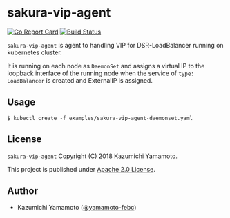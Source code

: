 # sakura-vip-agent

[![Go Report Card](https://goreportcard.com/badge/github.com/sacloud/sakura-vip-agent)](https://goreportcard.com/report/github.com/sacloud/sakura-vip-agent)
[![Build Status](https://travis-ci.org/sacloud/sakura-vip-agent.svg?branch=master)](https://travis-ci.org/sacloud/sakura-vip-agent)

`sakura-vip-agent` is agent to handling VIP for DSR-LoadBalancer running on kubernetes cluster.

It is running on each node as `DaemonSet` and assigns a virtual IP to the loopback interface of the running node 
when the service of `type: LoadBalancer` is created and ExternalIP is assigned.

## Usage

    $ kubectl create -f examples/sakura-vip-agent-daemonset.yaml

## License

 `sakura-vip-agent` Copyright (C) 2018 Kazumichi Yamamoto.

  This project is published under [Apache 2.0 License](LICENSE.txt).
  
## Author

  * Kazumichi Yamamoto ([@yamamoto-febc](https://github.com/yamamoto-febc))
